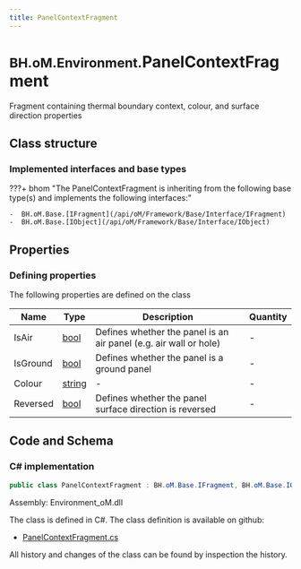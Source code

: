 ```yaml
---
title: PanelContextFragment
---
```


# <small>BH.oM.Environment.</small>**PanelContextFragment**

Fragment containing thermal boundary context, colour, and surface direction properties

## Class structure

### Implemented interfaces and base types

???+ bhom "The PanelContextFragment is inheriting from the following base type(s) and implements the following interfaces:"

    -  BH.oM.Base.[IFragment](/api/oM/Framework/Base/Interface/IFragment)
    -  BH.oM.Base.[IObject](/api/oM/Framework/Base/Interface/IObject)


## Properties



### Defining properties

The following properties are defined on the class

| Name             | Type             | Description      | Quantity         |
|------------------|------------------|------------------|------------------|
| IsAir | [bool](https://learn.microsoft.com/en-us/dotnet/api/System.Boolean?view=netstandard-2.0) | Defines whether the panel is an air panel (e.g. air wall or hole) | - |
| IsGround | [bool](https://learn.microsoft.com/en-us/dotnet/api/System.Boolean?view=netstandard-2.0) | Defines whether the panel is a ground panel | - |
| Colour | [string](https://learn.microsoft.com/en-us/dotnet/api/System.String?view=netstandard-2.0) | - | - |
| Reversed | [bool](https://learn.microsoft.com/en-us/dotnet/api/System.Boolean?view=netstandard-2.0) | Defines whether the panel surface direction is reversed | - |


## Code and Schema

### C# implementation

``` C# title="C#"
public class PanelContextFragment : BH.oM.Base.IFragment, BH.oM.Base.IObject
```

Assembly: Environment_oM.dll

The class is defined in C#. The class definition is available on github:

- [PanelContextFragment.cs](https://github.com/BHoM/BHoM/blob/develop/Environment_oM/Fragments\PanelContextFragment.cs)

All history and changes of the class can be found by inspection the history.
